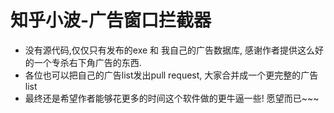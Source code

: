 # 知乎小波-广告窗口拦截器

- 没有源代码,仅仅只有发布的exe  和 我自己的广告数据库, 感谢作者提供这么好的一个专杀右下角广告的东西. 
- 各位也可以把自己的广告list发出pull request, 大家合并成一个更完整的广告list
- 最终还是希望作者能够花更多的时间这个软件做的更牛逼一些! 愿望而已~~~
